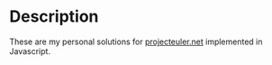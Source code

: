 # Description

These are my personal solutions for [projecteuler.net](http://projecteuler.net) implemented in Javascript.

